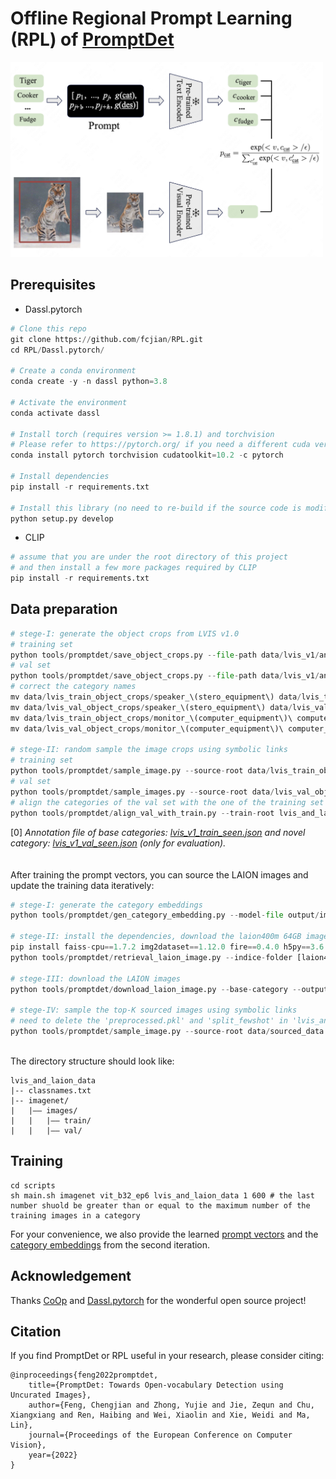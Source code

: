 
# Offline Regional Prompt Learning (RPL) of [PromptDet](https://fcjian.github.io/promptdet)
<img src="resources/promptdet_rpl.png" width="500px">

## Prerequisites
- Dassl.pytorch
```python
# Clone this repo
git clone https://github.com/fcjian/RPL.git
cd RPL/Dassl.pytorch/

# Create a conda environment
conda create -y -n dassl python=3.8

# Activate the environment
conda activate dassl

# Install torch (requires version >= 1.8.1) and torchvision
# Please refer to https://pytorch.org/ if you need a different cuda version
conda install pytorch torchvision cudatoolkit=10.2 -c pytorch

# Install dependencies
pip install -r requirements.txt

# Install this library (no need to re-build if the source code is modified)
python setup.py develop
```

- CLIP
```python
# assume that you are under the root directory of this project
# and then install a few more packages required by CLIP
pip install -r requirements.txt
```

## Data preparation
```python
# stege-I: generate the object crops from LVIS v1.0
# training set
python tools/promptdet/save_object_crops.py --file-path data/lvis_v1/annotations/lvis_v1_train_seen.json --img-root data/lvis_v1 --save-root data/lvis_train_object_crops --num-thread 10
# val set
python tools/promptdet/save_object_crops.py --file-path data/lvis_v1/annotations/lvis_v1_val_seen.json --img-root data/lvis_v1 --save-root data/lvis_val_object_crops --num-thread 10
# correct the category names
mv data/lvis_train_object_crops/speaker_\(stero_equipment\) data/lvis_train_object_crops/speaker_\(stereo_equipment\)
mv data/lvis_val_object_crops/speaker_\(stero_equipment\) data/lvis_valhi_object_crops/speaker_\(stereo_equipment\)
mv data/lvis_train_object_crops/monitor_\(computer_equipment\)\ computer_monitor data/lvis_train_object_crops/monitor_\(computer_equipment\)_computer_monitor
mv data/lvis_val_object_crops/monitor_\(computer_equipment\)\ computer_monitor data/lvis_val_object_crops/monitor_\(computer_equipment\)_computer_monitor

# stege-II: random sample the image crops using symbolic links
# training set
python tools/promptdet/sample_image.py --source-root data/lvis_train_object_crops/ --target-root lvis_and_laion_data/imagenet/images/train --random-sample --num-images 200
# val set
python tools/promptdet/sample_images.py --source-root data/lvis_val_object_crops/ --target-root lvis_and_laion_data/imagenet/images/val --random-sample --num-images 200
# align the categories of the val set with the one of the training set
python tools/promptdet/align_val_with_train.py --train-root lvis_and_laion_data/imagenet/images/train/ --val-root lvis_and_laion_data/imagenet/images/val/
```
[0] *Annotation file of base categories: [lvis_v1_train_seen.json](https://drive.google.com/file/d/1dZQ5ytHgJPv4VgYOyjJerq4adc6GQkkd/view?usp=sharing) and novel category: [lvis_v1_val_seen.json]() (only for evaluation).* \
\
\
After training the prompt vectors, you can source the LAION images and update the training data iteratively:
```python
# stege-I: generate the category embeddings
python tools/promptdet/gen_category_embedding.py --model-file output/imagenet/RPL/vit_b32_ep6_promptdet_600shots/nctx1_csc_ctp/seed3/prompt_learner/model.pth.tar-6 --name-file promptdet_resources/lvis_category_and_description.txt --out-file promptdet_resources/lvis_category_embeddings.pt

# stege-II: install the dependencies, download the laion400m 64GB image.index and metadata.hdf5 (https://the-eye.eu/public/AI/cah/), and then retrival the LAION images
pip install faiss-cpu==1.7.2 img2dataset==1.12.0 fire==0.4.0 h5py==3.6.0
python tools/promptdet/retrieval_laion_image.py --indice-folder [laion400m-64GB-index] --metadata [metadata.hdf5] --text-features promptdet_resources/lvis_category_embeddings.pt --base-category --output-folder data/sourced_data --num-images 300

# stege-III: download the LAION images
python tools/promptdet/download_laion_image.py --base-category --output-folder data/sourced_data --num-thread 10

# stege-IV: sample the top-K sourced images using symbolic links
# need to delete the 'preprocessed.pkl' and 'split_fewshot' in 'lvis_and_laion_data/imagenet/' if they exist
python tools/promptdet/sample_image.py --source-root data/sourced_data --target-root lvis_and_laion_data/imagenet/images/train --laion-image --num-images 200
```
\
The directory structure should look like:
```
lvis_and_laion_data
|-- classnames.txt
|-- imagenet/
|   |–– images/
|   |   |–– train/
|   |   |–– val/
```

## Training
```
cd scripts
sh main.sh imagenet vit_b32_ep6 lvis_and_laion_data 1 600 # the last number shuold be greater than or equal to the maximum number of the training images in a category
```
For your convenience, we also provide the learned [prompt vectors](promptdet_resources/prompt_learner/lvis/model.pth.tar-6) and the [category embeddings](promptdet_resources/lvis_category_embeddings.pt) from the second iteration.

## Acknowledgement

Thanks [CoOp](https://github.com/KaiyangZhou/CoOp) and [Dassl.pytorch](https://github.com/KaiyangZhou/Dassl.pytorch) for the wonderful open source project!


## Citation

If you find PromptDet or RPL useful in your research, please consider citing:

```
@inproceedings{feng2022promptdet,
    title={PromptDet: Towards Open-vocabulary Detection using Uncurated Images},
    author={Feng, Chengjian and Zhong, Yujie and Jie, Zequn and Chu, Xiangxiang and Ren, Haibing and Wei, Xiaolin and Xie, Weidi and Ma, Lin},
    journal={Proceedings of the European Conference on Computer Vision},
    year={2022}
}
```


